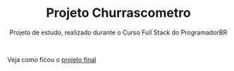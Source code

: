 <h1 align="center">Projeto Churrascometro</h1>
<p align="center">Projeto de estudo, realizado durante o Curso Full Stack do ProgramadorBR</p>

<br>
<p>
    Veja como ficou o
    <a target="_blank" href="https://rafael-araujo-reis.github.io/churrascometro/">projeto final</a>

</p>


